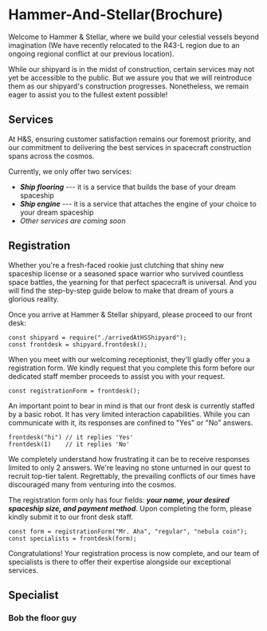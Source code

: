 # Hammer-And-Stellar(Brochure)

Welcome to Hammer & Stellar, where we build your celestial vessels beyond imagination (We have recently relocated to the R43-L region due to an ongoing regional conflict at our previous location). 

While our shipyard is in the midst of construction, certain services may not yet be accessible to the public. But we assure you that we will reintroduce them as our shipyard's construction progresses. Nonetheless, we remain eager to assist you to the fullest extent possible!

## Services

At H&S, ensuring customer satisfaction remains our foremost priority, and our commitment to delivering the best services in spacecraft construction spans across the cosmos. 

Currently, we only offer two services:
- ***Ship flooring*** --- it is a service that builds the base of your dream spaceship
- ***Ship engine*** --- it is a service that attaches the engine of your choice to your dream spaceship
- _Other services are coming soon_

## Registration

Whether you're a fresh-faced rookie just clutching that shiny new spaceship license or a seasoned space warrior who survived countless space battles, the yearning for that perfect spacecraft is universal. And you will find the step-by-step guide below to make that dream of yours a glorious reality.

Once you arrive at Hammer & Stellar shipyard, please proceed to our front desk:
```
const shipyard = require("./arrivedAtHSShipyard");
const frontdesk = shipyard.frontdesk();
```
When you meet with our welcoming receptionist, they'll gladly offer you a registration form. We kindly request that you complete this form before our dedicated staff member proceeds to assist you with your request.
```
const registrationForm = frontdesk();
```
An important point to bear in mind is that our front desk is currently staffed by a basic robot. It has very limited interaction capabilities. While you can communicate with it, its responses are confined to "Yes" or "No" answers.
```
frontdesk("hi") // it replies 'Yes'
frontdesk(1)    // it replies 'No'
```
We completely understand how frustrating it can be to receive responses limited to only 2 answers. We're leaving no stone unturned in our quest to recruit top-tier talent. Regrettably, the prevailing conflicts of our times have discouraged many from venturing into the cosmos.

The registration form only has four fields: ***your name, your desired spaceship size, and payment method***. Upon completing the form, please kindly submit it to our front desk staff.
```
const form = registrationForm("Mr. Aha", "regular", "nebula coin");
const specialists = frontdesk(form);
```
Congratulations! Your registration process is now complete, and our team of specialists is there to offer their expertise alongside our exceptional services.

## Specialist 
### Bob the floor guy
